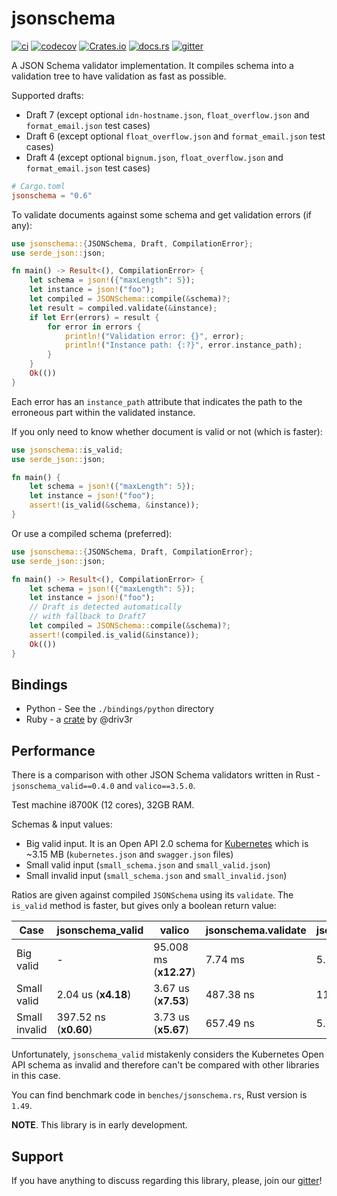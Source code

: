 # jsonschema

[![ci](https://github.com/Stranger6667/jsonschema-rs/workflows/ci/badge.svg)](https://github.com/Stranger6667/jsonschema-rs/actions)
[![codecov](https://codecov.io/gh/Stranger6667/jsonschema-rs/branch/master/graph/badge.svg)](https://codecov.io/gh/Stranger6667/jsonschema-rs)
[![Crates.io](https://img.shields.io/crates/v/jsonschema.svg)](https://crates.io/crates/jsonschema)
[![docs.rs](https://docs.rs/jsonschema/badge.svg?version=0.6.1)](https://docs.rs/jsonschema/0.6.1/jsonschema/)
[![gitter](https://img.shields.io/gitter/room/Stranger6667/jsonschema-rs.svg)](https://gitter.im/Stranger6667/jsonschema-rs)

A JSON Schema validator implementation. It compiles schema into a validation tree to have validation as fast as possible.

Supported drafts:

- Draft 7 (except optional `idn-hostname.json`, `float_overflow.json` and `format_email.json` test cases)
- Draft 6 (except optional `float_overflow.json` and `format_email.json` test cases)
- Draft 4 (except optional `bignum.json`, `float_overflow.json` and `format_email.json` test cases)

```toml
# Cargo.toml
jsonschema = "0.6"
```

To validate documents against some schema and get validation errors (if any):

```rust
use jsonschema::{JSONSchema, Draft, CompilationError};
use serde_json::json;

fn main() -> Result<(), CompilationError> {
    let schema = json!({"maxLength": 5});
    let instance = json!("foo");
    let compiled = JSONSchema::compile(&schema)?;
    let result = compiled.validate(&instance);
    if let Err(errors) = result {
        for error in errors {
            println!("Validation error: {}", error);
            println!("Instance path: {:?}", error.instance_path);
        }
    }
    Ok(())
}
```

Each error has an `instance_path` attribute that indicates the path to the erroneous part within the validated instance.

If you only need to know whether document is valid or not (which is faster):

```rust
use jsonschema::is_valid;
use serde_json::json;

fn main() {
    let schema = json!({"maxLength": 5});
    let instance = json!("foo");
    assert!(is_valid(&schema, &instance));
}
```

Or use a compiled schema (preferred):

```rust
use jsonschema::{JSONSchema, Draft, CompilationError};
use serde_json::json;

fn main() -> Result<(), CompilationError> {
    let schema = json!({"maxLength": 5});
    let instance = json!("foo");
    // Draft is detected automatically
    // with fallback to Draft7
    let compiled = JSONSchema::compile(&schema)?;
    assert!(compiled.is_valid(&instance));
    Ok(())
}
```

## Bindings

- Python - See the `./bindings/python` directory
- Ruby - a [crate](https://github.com/driv3r/rusty_json_schema) by @driv3r

## Performance

There is a comparison with other JSON Schema validators written in Rust - `jsonschema_valid==0.4.0` and `valico==3.5.0`.

Test machine i8700K (12 cores), 32GB RAM.

Schemas & input values:

- Big valid input. It is an Open API 2.0 schema for [Kubernetes](https://raw.githubusercontent.com/APIs-guru/openapi-directory/master/APIs/kubernetes.io/v1.10.0/swagger.yaml) which is ~3.15 MB (`kubernetes.json` and `swagger.json` files)
- Small valid input (`small_schema.json` and `small_valid.json`)
- Small invalid input (`small_schema.json` and `small_invalid.json`)

Ratios are given against compiled `JSONSchema` using its `validate`. The `is_valid` method is faster, but gives only a boolean return value:

| Case          | jsonschema_valid        | valico                  | jsonschema.validate   | jsonschema.is_valid    |
| ------------- | ----------------------- | ----------------------- | --------------------- | ---------------------- |
| Big valid     | -                       | 95.008 ms (**x12.27**)  | 7.74 ms               | 5.785 ms (**x0.74**)   |
| Small valid   | 2.04 us    (**x4.18**)  | 3.67 us   (**x7.53**)   | 487.38 ns             | 113.3 ns (**x0.23**)   |
| Small invalid | 397.52 ns  (**x0.60**)  | 3.73 us   (**x5.67**)   | 657.49 ns             | 5.53 ns  (**x0.008**)  |

Unfortunately, `jsonschema_valid` mistakenly considers the Kubernetes Open API schema as invalid and therefore can't be compared with other libraries in this case.

You can find benchmark code in `benches/jsonschema.rs`, Rust version is `1.49`.

**NOTE**. This library is in early development.

## Support

If you have anything to discuss regarding this library, please, join our [gitter](https://gitter.im/Stranger6667/jsonschema-rs)!

